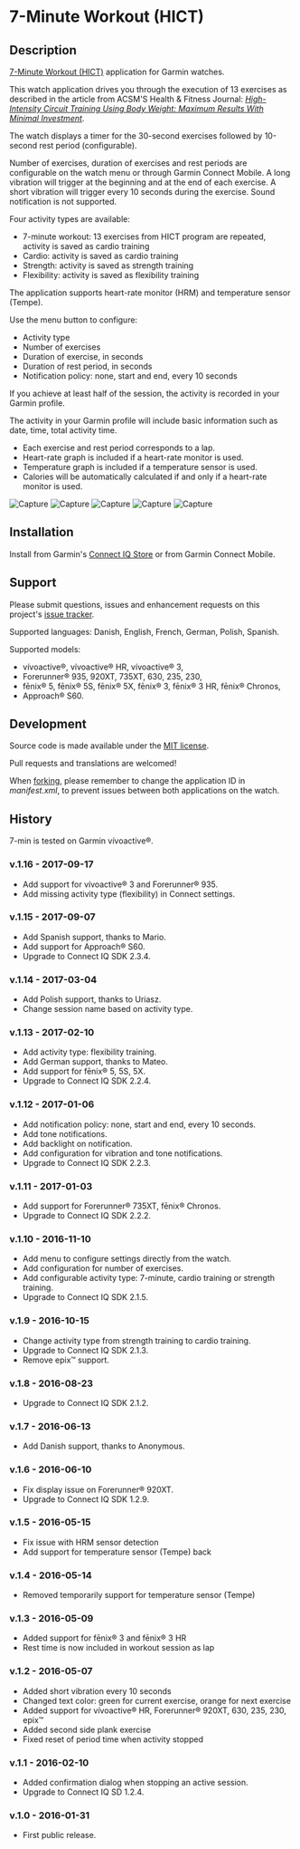 # 7-Minute Workout (HICT) #

## Description ##

[7-Minute Workout (HICT)](https://apps.garmin.com/en-US/apps/65a44a9d-465d-4e76-a866-c0667e51cf98) application for Garmin watches.

This watch application drives you through the execution of 13 exercises as described in the article from ACSM'S Health & Fitness Journal:
_[High-Intensity Circuit Training Using Body Weight: Maximum Results With Minimal Investment](http://journals.lww.com/acsm-healthfitness/Fulltext/2013/05000/HIGH_INTENSITY_CIRCUIT_TRAINING_USING_BODY_WEIGHT_.5.aspx)_.

The watch displays a timer for the 30-second exercises followed by 10-second rest period (configurable).

Number of exercises, duration of exercises and rest periods are configurable on the watch menu or through Garmin Connect Mobile.
A long vibration will trigger at the beginning and at the end of each exercise.
A short vibration will trigger every 10 seconds during the exercise.
Sound notification is not supported.

Four activity types are available:

 - 7-minute workout: 13 exercises from HICT program are repeated, activity is saved as cardio training
 - Cardio: activity is saved as cardio training
 - Strength: activity is saved as strength training
 - Flexibility: activity is saved as flexibility training

The application supports heart-rate monitor (HRM) and temperature sensor (Tempe).

Use the menu button to configure:

 - Activity type
 - Number of exercises
 - Duration of exercise, in seconds
 - Duration of rest period, in seconds
 - Notification policy: none, start and end, every 10 seconds

If you achieve at least half of the session, the activity is recorded in your Garmin profile.

The activity in your Garmin profile will include basic information such as date, time, total activity time.

 - Each exercise and rest period corresponds to a lap.
 - Heart-rate graph is included if a heart-rate monitor is used.
 - Temperature graph is included if a temperature sensor is used.
 - Calories will be automatically calculated if and only if a heart-rate monitor is used.

![Capture](dist/images/capture1.png)
![Capture](dist/images/capture4.png)
![Capture](dist/images/capture5.png)
![Capture](dist/images/capture2.png)
![Capture](dist/images/capture3.png)

## Installation ##

Install from Garmin's [Connect IQ Store](https://apps.garmin.com/en-US/apps/65a44a9d-465d-4e76-a866-c0667e51cf98) or from Garmin Connect Mobile.

## Support ##

Please submit questions, issues and enhancement requests on this project's [issue tracker](https://bitbucket.org/obagot/connectiq-hict/issues).

Supported languages: Danish, English, French, German, Polish, Spanish.

Supported models:
* vívoactive®, vívoactive® HR, vívoactive® 3,
* Forerunner® 935, 920XT, 735XT, 630, 235, 230,
* fēnix® 5, fēnix® 5S, fēnix® 5X, fēnix® 3, fēnix® 3 HR, fēnix® Chronos,
* Approach® S60.

## Development ##

Source code is made available under the [MIT license](https://opensource.org/licenses/MIT).

Pull requests and translations are welcomed!

When [forking](https://bitbucket.org/obagot/connectiq-hict/fork), please remember to change the application ID in *manifest.xml*, to prevent issues between both applications on the watch.

## History ##

7-min is tested on Garmin vívoactive®.

### v.1.16 - 2017-09-17

* Add support for vívoactive® 3 and Forerunner® 935.
* Add missing activity type (flexibility) in Connect settings.

### v.1.15 - 2017-09-07

* Add Spanish support, thanks to Mario.
* Add support for Approach® S60.
* Upgrade to Connect IQ SDK 2.3.4.

### v.1.14 - 2017-03-04

* Add Polish support, thanks to Uriasz.
* Change session name based on activity type.

### v.1.13 - 2017-02-10

* Add activity type: flexibility training.
* Add German support, thanks to Mateo.
* Add support for fēnix® 5, 5S, 5X.
* Upgrade to Connect IQ SDK 2.2.4.

### v.1.12 - 2017-01-06

* Add notification policy: none, start and end, every 10 seconds.
* Add tone notifications.
* Add backlight on notification.
* Add configuration for vibration and tone notifications.
* Upgrade to Connect IQ SDK 2.2.3.

### v.1.11 - 2017-01-03

* Add support for Forerunner® 735XT, fēnix® Chronos.
* Upgrade to Connect IQ SDK 2.2.2.

### v.1.10 - 2016-11-10

* Add menu to configure settings directly from the watch.
* Add configuration for number of exercises.
* Add configurable activity type: 7-minute, cardio training or strength training.
* Upgrade to Connect IQ SDK 2.1.5.

### v.1.9 - 2016-10-15

* Change activity type from strength training to cardio training.
* Upgrade to Connect IQ SDK 2.1.3.
* Remove epix™ support.

### v.1.8 - 2016-08-23

* Upgrade to Connect IQ SDK 2.1.2.

### v.1.7 - 2016-06-13

* Add Danish support, thanks to Anonymous.

### v.1.6 - 2016-06-10

* Fix display issue on Forerunner® 920XT.
* Upgrade to Connect IQ SDK 1.2.9.

### v.1.5 - 2016-05-15

* Fix issue with HRM sensor detection
* Add support for temperature sensor (Tempe) back

### v.1.4 - 2016-05-14

* Removed temporarily support for temperature sensor (Tempe)

### v.1.3 - 2016-05-09

* Added support for fēnix® 3 and fēnix® 3 HR
* Rest time is now included in workout session as lap

### v.1.2 - 2016-05-07

* Added short vibration every 10 seconds
* Changed text color: green for current exercise, orange for next exercise
* Added support for vívoactive® HR, Forerunner® 920XT, 630, 235, 230, epix™
* Added second side plank exercise
* Fixed reset of period time when activity stopped

### v.1.1 - 2016-02-10

* Added confirmation dialog when stopping an active session.
* Upgrade to Connect IQ SD 1.2.4.

### v.1.0 - 2016-01-31

* First public release.